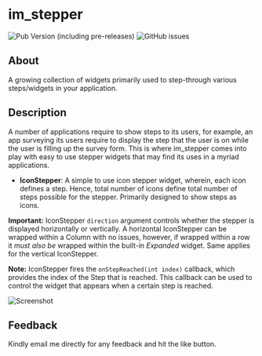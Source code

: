# im_stepper

![Pub Version (including pre-releases)](https://img.shields.io/pub/v/im_stepper?include_prereleases)
![GitHub issues](https://img.shields.io/github/issues-raw/imujtaba8488/package_im_stepper)

## About

A growing collection of widgets primarily used to step-through various
steps/widgets in your application.

## Description

A number of applications require to show steps to its users, for example, an app
surveying its users require to display the step that the user is on while the user
is filling up the survey form. This is where im_stepper comes into play with easy
to use stepper widgets that may find its uses in a myriad applications.

* __IconStepper__:
A simple to use icon stepper widget, wherein, each icon defines a step. Hence,
total number of icons define total number of steps possible for the stepper.
Primarily designed to show steps as icons.

__Important:__ IconStepper `direction` argument controls whether the stepper is displayed
horizontally or vertically. A horizontal IconStepper can be wrapped within a Column
with no issues, however, if wrapped within a row it _must also be_ wrapped within
the built-in _Expanded_ widget. Same applies for the vertical IconStepper.

__Note:__ IconStepper fires the `onStepReached(int index)` callback, which provides
the index of the Step that is reached. This callback can be used to control the
widget that appears when a certain step is reached.

![Screenshot](https://github.com/imujtaba8488/package_country_currency_chooser/blob/master/showcase/currency_chooser_01.gif)

## Feedback

Kindly email me directly for any feedback and hit the like button.
